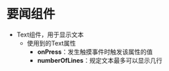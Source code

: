 # 要闻组件
 - Text组件，用于显示文本
    - 使用到的Text属性
       - **onPress**：发生触摸事件时触发该属性的值
       - **numberOfLines**：规定文本最多可以显示几行
